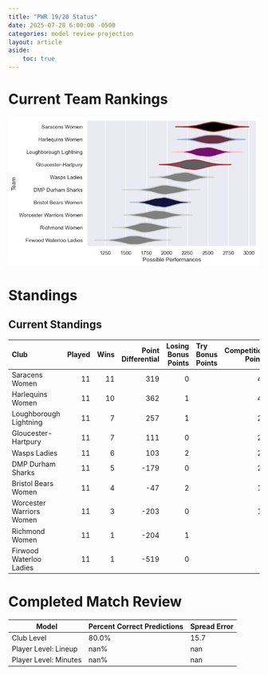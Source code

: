```yaml
---  
title: "PWR 19/20 Status"  
date: 2025-07-28 6:00:00 -0500  
categories: model review projection  
layout: article  
aside:  
    toc: true  
---
```

# Current Team Rankings


![Club Rankings](plots/rankings_PWR_1920.png)
# Standings

## Current Standings


| Club                     |   Played |   Wins |   Point Differential |   Losing Bonus Points | Try Bonus Points   |   Competition Points |
|:-------------------------|---------:|-------:|---------------------:|----------------------:|:-------------------|---------------------:|
| Saracens Women           |       11 |     11 |                  319 |                     0 |                    |                   44 |
| Harlequins Women         |       11 |     10 |                  362 |                     1 |                    |                   41 |
| Loughborough Lightning   |       11 |      7 |                  257 |                     1 |                    |                   29 |
| Gloucester-Hartpury      |       11 |      7 |                  111 |                     0 |                    |                   28 |
| Wasps Ladies             |       11 |      6 |                  103 |                     2 |                    |                   26 |
| DMP Durham Sharks        |       11 |      5 |                 -179 |                     0 |                    |                   20 |
| Bristol Bears Women      |       11 |      4 |                  -47 |                     2 |                    |                   18 |
| Worcester Warriors Women |       11 |      3 |                 -203 |                     0 |                    |                   12 |
| Richmond Women           |       11 |      1 |                 -204 |                     1 |                    |                    5 |
| Firwood Waterloo Ladies  |       11 |      1 |                 -519 |                     0 |                    |                    4 |



# Completed Match Review


| Model | Percent Correct Predictions | Spread Error |
| ------ | ------ | ------ |
| Club Level | 80.0% | 15.7 |
| Player Level: Lineup | nan% | nan |
| Player Level: Minutes | nan% | nan |

